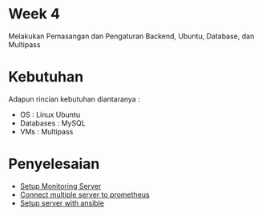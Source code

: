 # Week 4

Melakukan Pemasangan dan Pengaturan Backend, Ubuntu, Database, dan Multipass

# Kebutuhan

Adapun rincian kebutuhan diantaranya :

- OS : Linux Ubuntu
- Databases : MySQL
- VMs : Multipass

# Penyelesaian

- [Setup Monitoring Server](setup-monitoring.md)
- [Connect multiple server to prometheus](connect-prometheus.md)
- [Setup server with ansible](create-ansible.md)
